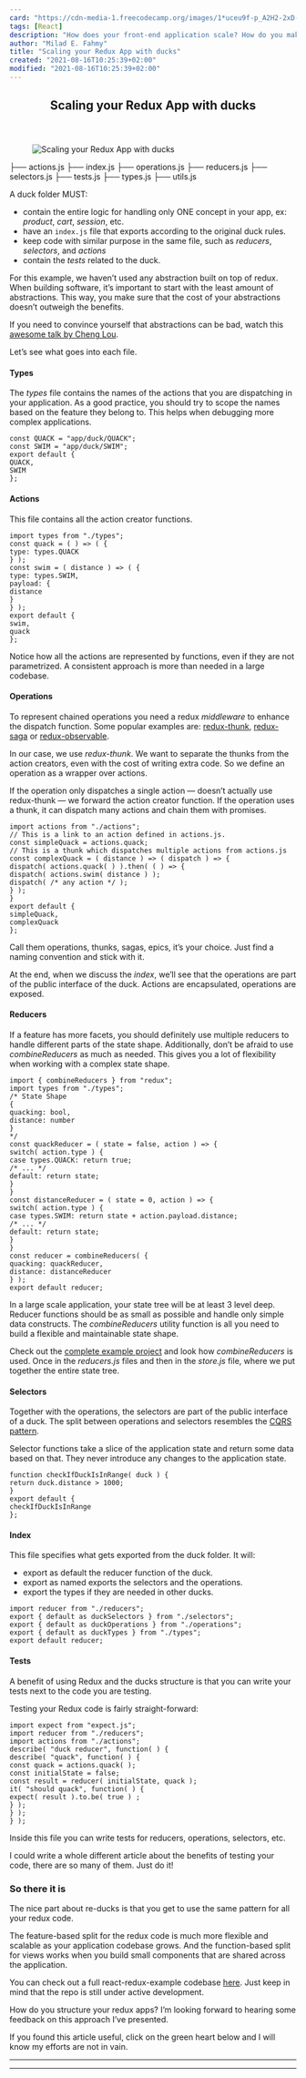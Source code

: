 ```yaml
---
card: "https://cdn-media-1.freecodecamp.org/images/1*uceu9f-p_A2H2-2xD-6MiQ.jpeg"
tags: [React]
description: "How does your front-end application scale? How do you make su"
author: "Milad E. Fahmy"
title: "Scaling your Redux App with ducks"
created: "2021-08-16T10:25:39+02:00"
modified: "2021-08-16T10:25:39+02:00"
---
```

<div class="site-wrapper">
<main id="site-main" class="site-main outer">
<div class="inner">
<article class="post-full post tag-react tag-redux tag-javascript tag-programming tag-web-development ">
<header class="post-full-header">
<h1 class="post-full-title">Scaling your Redux App with ducks</h1>
</header>
<figure class="post-full-image">
<picture>
<source media="(max-width: 700px)" sizes="1px" srcset="data:image/gif;base64,R0lGODlhAQABAIAAAAAAAP///yH5BAEAAAAALAAAAAABAAEAAAIBRAA7 1w">
<source media="(min-width: 701px)" sizes="(max-width: 800px) 400px,
(max-width: 1170px) 700px,
1400px" srcset="https://cdn-media-1.freecodecamp.org/images/1*uceu9f-p_A2H2-2xD-6MiQ.jpeg 300w,
https://cdn-media-1.freecodecamp.org/images/1*uceu9f-p_A2H2-2xD-6MiQ.jpeg 600w,
https://cdn-media-1.freecodecamp.org/images/1*uceu9f-p_A2H2-2xD-6MiQ.jpeg 1000w,
https://cdn-media-1.freecodecamp.org/images/1*uceu9f-p_A2H2-2xD-6MiQ.jpeg 2000w">
<img onerror="this.style.display='none'" src="https://cdn-media-1.freecodecamp.org/images/1*uceu9f-p_A2H2-2xD-6MiQ.jpeg" alt="Scaling your Redux App with ducks">
</picture>
</figure>
<section class="post-full-content">
<div class="post-content">
├── actions.js
├── index.js
├── operations.js
├── reducers.js
├── selectors.js
├── tests.js
├── types.js
├── utils.js</code></pre><p>A duck folder MUST:</p><ul><li>contain the entire logic for handling only ONE concept in your app, ex: <em>product</em>, <em>cart</em>, <em>session</em>, etc.</li><li>have an <code>index.js</code> file that exports according to the original duck rules.</li><li>keep code with similar purpose in the same file, such as <em>reducers</em>, <em>selectors</em>, and <em>actions</em></li><li>contain the <em>tests</em> related to the duck.</li></ul><p>For this example, we haven’t used any abstraction built on top of redux. When building software, it’s important to start with the least amount of abstractions. This way, you make sure that the cost of your abstractions doesn’t outweigh the benefits.</p><p>If you need to convince yourself that abstractions can be bad, watch this <a href="https://www.youtube.com/watch?v=mVVNJKv9esE" rel="noopener">awesome talk by Cheng Lou</a>.</p><p>Let’s see what goes into each file.</p><h4 id="types">Types</h4><p>The <em>types </em>file contains the names of the actions that you are dispatching in your application. As a good practice, you should try to scope the names based on the feature they belong to. This helps when debugging more complex applications.</p><pre><code class="language-javascript">const QUACK = "app/duck/QUACK";
const SWIM = "app/duck/SWIM";
export default {
QUACK,
SWIM
};</code></pre><h4 id="actions">Actions</h4><p>This file contains all the action creator functions.</p><pre><code class="language-javascript">import types from "./types";
const quack = ( ) =&gt; ( {
type: types.QUACK
} );
const swim = ( distance ) =&gt; ( {
type: types.SWIM,
payload: {
distance
}
} );
export default {
swim,
quack
};</code></pre><p>Notice how all the actions are represented by functions, even if they are not parametrized. A consistent approach is more than needed in a large codebase.</p><h4 id="operations">Operations</h4><p>To represent chained operations you need a redux <em>middleware</em> to enhance the dispatch function. Some popular examples are: <a href="https://github.com/gaearon/redux-thunk" rel="noopener">redux-thunk</a>, <a href="https://github.com/redux-saga/redux-saga" rel="noopener">redux-saga</a> or <a href="https://github.com/redux-observable/redux-observable" rel="noopener">redux-observable</a>.</p><p>In our case, we use <em>redux-thunk</em>. We want to separate the thunks from the action creators, even with the cost of writing extra code. So we define an operation as a wrapper over actions.</p><p>If the operation only dispatches a single action — doesn’t actually use redux-thunk — we forward the action creator function. If the operation uses a thunk, it can dispatch many actions and chain them with promises.</p><pre><code class="language-javascript">import actions from "./actions";
// This is a link to an action defined in actions.js.
const simpleQuack = actions.quack;
// This is a thunk which dispatches multiple actions from actions.js
const complexQuack = ( distance ) =&gt; ( dispatch ) =&gt; {
dispatch( actions.quack( ) ).then( ( ) =&gt; {
dispatch( actions.swim( distance ) );
dispatch( /* any action */ );
} );
}
export default {
simpleQuack,
complexQuack
};</code></pre><p>Call them operations, thunks, sagas, epics, it’s your choice. Just find a naming convention and stick with it.</p><p>At the end, when we discuss the <em>index</em>, we’ll see that the operations are part of the public interface of the duck. Actions are encapsulated, operations are exposed.</p><h4 id="reducers">Reducers</h4><p>If a feature has more facets, you should definitely use multiple reducers to handle different parts of the state shape. Additionally, don’t be afraid to use <em>combineReducers</em> as much as needed. This gives you a lot of flexibility when working with a complex state shape.</p><pre><code class="language-javascript">import { combineReducers } from "redux";
import types from "./types";
/* State Shape
{
quacking: bool,
distance: number
}
*/
const quackReducer = ( state = false, action ) =&gt; {
switch( action.type ) {
case types.QUACK: return true;
/* ... */
default: return state;
}
}
const distanceReducer = ( state = 0, action ) =&gt; {
switch( action.type ) {
case types.SWIM: return state + action.payload.distance;
/* ... */
default: return state;
}
}
const reducer = combineReducers( {
quacking: quackReducer,
distance: distanceReducer
} );
export default reducer;</code></pre><p>In a large scale application, your state tree will be at least 3 level deep. Reducer functions should be as small as possible and handle only simple data constructs. The <em>combineReducers</em> utility function is all you need to build a flexible and maintainable state shape.</p><p>Check out the <a href="https://github.com/FortechRomania/react-redux-complete-example" rel="noopener">complete example project</a> and look how <em>combineReducers</em> is used. Once in the <em>reducers.js</em> files and then in the <em>store.js</em> file, where we put together the entire state tree.</p><h4 id="selectors">Selectors</h4><p>Together with the operations, the selectors are part of the public interface of a duck. The split between operations and selectors resembles the <a href="https://martinfowler.com/bliki/CQRS.html" rel="noopener">CQRS pattern</a>.</p><p>Selector functions take a slice of the application state and return some data based on that. They never introduce any changes to the application state.</p><pre><code class="language-javascript">function checkIfDuckIsInRange( duck ) {
return duck.distance &gt; 1000;
}
export default {
checkIfDuckIsInRange
};</code></pre><h4 id="index">Index</h4><p>This file specifies what gets exported from the duck folder. It will:</p><ul><li>export as default the reducer function of the duck.</li><li>export as named exports the selectors and the operations.</li><li>export the types if they are needed in other ducks.</li></ul><pre><code class="language-javascript">import reducer from "./reducers";
export { default as duckSelectors } from "./selectors";
export { default as duckOperations } from "./operations";
export { default as duckTypes } from "./types";
export default reducer;</code></pre><h4 id="tests">Tests</h4><p>A benefit of using Redux and the ducks structure is that you can write your tests next to the code you are testing.</p><p>Testing your Redux code is fairly straight-forward:</p><pre><code class="language-javascript">import expect from "expect.js";
import reducer from "./reducers";
import actions from "./actions";
describe( "duck reducer", function( ) {
describe( "quack", function( ) {
const quack = actions.quack( );
const initialState = false;
const result = reducer( initialState, quack );
it( "should quack", function( ) {
expect( result ).to.be( true ) ;
} );
} );
} );</code></pre><p>Inside this file you can write tests for reducers, operations, selectors, etc.</p><p>I could write a whole different article about the benefits of testing your code, there are so many of them. Just do it!</p><h3 id="so-there-it-is">So there it is</h3><p>The nice part about re-ducks is that you get to use the same pattern for all your redux code.</p><p>The feature-based split for the redux code is much more flexible and scalable as your application codebase grows. And the function-based split for views works when you build small components that are shared across the application.</p><p>You can check out a full react-redux-example codebase <a href="https://github.com/FortechRomania/react-redux-complete-example" rel="noopener">here</a>. Just keep in mind that the repo is still under active development.</p><p>How do you structure your redux apps? I’m looking forward to hearing some feedback on this approach I’ve presented.</p><p>If you found this article useful, click on the green heart below and I will know my efforts are not in vain.</p>
</div>
<hr>
<hr>
</section>
</article>
</div>
</main>
</div>
<!-- Google Tag Manager (noscript) -->
<!-- End Google Tag Manager (noscript) -->
